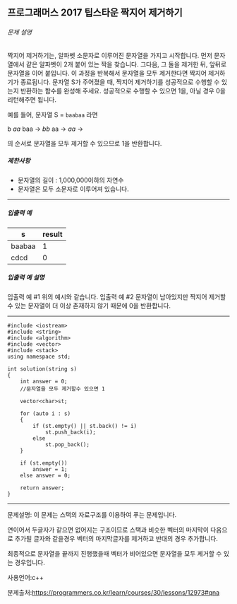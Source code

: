 ## 프로그래머스 2017 팁스타운 짝지어 제거하기

###### 문제 설명

짝지어 제거하기는, 알파벳 소문자로 이루어진 문자열을 가지고 시작합니다. 먼저 문자열에서 같은 알파벳이 2개 붙어 있는 짝을 찾습니다. 그다음, 그 둘을 제거한 뒤, 앞뒤로 문자열을 이어 붙입니다. 이 과정을 반복해서 문자열을 모두 제거한다면 짝지어 제거하기가 종료됩니다. 문자열 S가 주어졌을 때, 짝지어 제거하기를 성공적으로 수행할 수 있는지 반환하는 함수를 완성해 주세요. 성공적으로 수행할 수 있으면 1을, 아닐 경우 0을 리턴해주면 됩니다.

예를 들어, 문자열 S = `baabaa` 라면

b *aa* baa → *bb* aa → *aa* →

의 순서로 문자열을 모두 제거할 수 있으므로 1을 반환합니다.

##### 제한사항

- 문자열의 길이 : 1,000,000이하의 자연수
- 문자열은 모두 소문자로 이루어져 있습니다.

------

##### 입출력 예

| s      | result |
| ------ | ------ |
| baabaa | 1      |
| cdcd   | 0      |

##### 입출력 예 설명

입출력 예 #1
위의 예시와 같습니다.
입출력 예 #2
문자열이 남아있지만 짝지어 제거할 수 있는 문자열이 더 이상 존재하지 않기 때문에 0을 반환합니다.

___

```
#include <iostream>
#include <string>
#include <algorithm>
#include <vector>
#include <stack>
using namespace std;

int solution(string s)
{
	int answer = 0;
	//문자열을 모두 제거할수 있으면 1
	
	vector<char>st;
	
	for (auto i : s)
	{
		if (st.empty() || st.back() != i)
			st.push_back(i);
		else
			st.pop_back();
	}
	
	if (st.empty())
		answer = 1;
	else answer = 0;
	
	return answer;
}
```

___

문제설명: 이 문제는 스택의 자료구조를 이용하여 푸는 문제입니다.

연이어서 두글자가 같으면 없어지는 구조이므로 스택과 비슷한 벡터의 마지막이 다음으로 추가될 글자와 같을경우 벡터의 마지막글자를 제거하고 반대의 경우 추가합니다.

최종적으로 문자열을 끝까지 진행했을때 벡터가 비어있으면 문자열을 모두 제거할 수 있는 경우입니다.



사용언어:c++

문제출처:https://programmers.co.kr/learn/courses/30/lessons/12973#qna